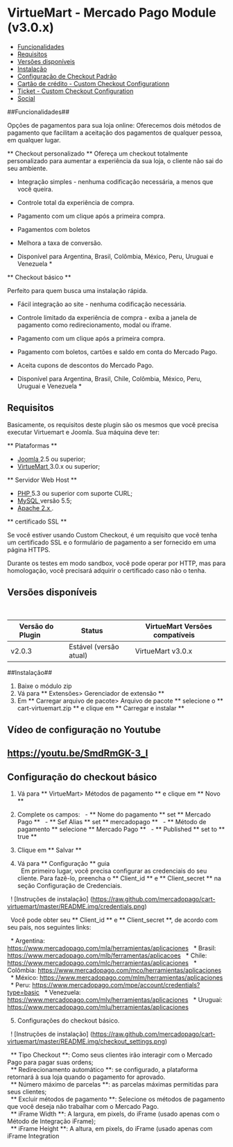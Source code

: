 # VirtueMart - Mercado Pago Module (v3.0.x)

* [Funcionalidades](#features)
* [Requisitos](#requirements)
* [Versões disponíveis](#available_versions)
* [Instalação](#installation)
* [Configuração de Checkout Padrão](#configuration_std)
* [Cartão de crédito - Custom Checkout Configurationn](#configuration_custom)
* [Ticket - Custom Checkout Configuration](#configuration_custom_ticket)
* [Social](#social)

<a name="features"> </a>
##Funcionalidades##

Opções de pagamentos para sua loja online:
Oferecemos dois métodos de pagamento que facilitam a aceitação dos pagamentos de qualquer pessoa, em qualquer lugar.

** Checkout personalizado **
Ofereça um checkout totalmente personalizado para aumentar a experiência da sua loja, o cliente não sai do seu ambiente.

* Integração simples - nenhuma codificação necessária, a menos que você queira.
* Controle total da experiência de compra.
* Pagamento com um clique após a primeira compra.
* Pagamentos com boletos
* Melhora a taxa de conversão.

* Disponível para Argentina, Brasil, Colômbia, México, Peru, Uruguai e Venezuela *

** Checkout básico **

Perfeito para quem busca uma instalação rápida.

* Fácil integração ao site - nenhuma codificação necessária.
* Controle limitado da experiência de compra - exiba a janela de pagamento como redirecionamento, modal ou iframe.
* Pagamento com um clique após a primeira compra.
* Pagamento com boletos, cartões e saldo em conta do Mercado Pago.
* Aceita cupons de descontos do Mercado Pago.

* Disponível para Argentina, Brasil, Chile, Colômbia, México, Peru, Uruguai e Venezuela *

<a name="requirements"> </a>
## Requisitos ##

Basicamente, os requisitos deste plugin são os mesmos que você precisa executar Virtuemart e Joomla. Sua máquina deve ter:

** Plataformas **
* <a href="https://www.joomla.org/download.html"> Joomla </a> 2.5 ou superior;
* <a href="https://virtuemart.net/downloads/"> VirtueMart </a> 3.0.x ou superior;

** Servidor Web Host **

* <a href="http://php.net/"> PHP </a> 5.3 ou superior com suporte CURL;
* <a href="http://www.mysql.com/"> MySQL </a> versão 5.5;
* <a href="https://httpd.apache.org/"> Apache 2.x </a>.

** certificado SSL **

Se você estiver usando Custom Checkout, é um requisito que você tenha um certificado SSL e o formulário de pagamento a ser fornecido em uma página HTTPS.

Durante os testes em modo sandbox, você pode operar por HTTP, mas para homologação, você precisará adquirir o certificado caso não o tenha.

<a name="available_versions"> </a>
## Versões disponíveis ##
<table>
  <thead>
    <tr>
      <th> Versão do Plugin </ th>
      <th> Status </ th>
      <th> VirtueMart Versões compatíveis </ th>
    </tr>
  <thead>
  <tbody>
    <tr>
      <td> v2.0.3 </ td>
      <td> Estável (versão atual) </ td>
      <td> VirtueMart v3.0.x </ td>
    </tr>
  </tbody>
</table>

<a name="installation"> </a>
##Instalação##

1. Baixe o módulo zip
2. Vá para ** Extensões> Gerenciador de extensão **
3. Em ** Carregar arquivo de pacote> Arquivo de pacote ** selecione o ** cart-virtuemart.zip ** e clique em ** Carregar e instalar **

## Vídeo de configuração no Youtube ##
## https://youtu.be/SmdRmGK-3_I

<a name="configuration_std"> </a>
## Configuração do checkout básico ##

1. Vá para ** VirtueMart> Métodos de pagamento ** e clique em ** Novo **

2. Complete os campos:
  - ** Nome do pagamento ** set ** Mercado Pago **
  - ** Sef Alias ​​** set ** mercadopago **
  - ** Método de pagamento ** selecione ** Mercado Pago **
  - ** Published ** set to ** true **
3. Clique em ** Salvar **

4. Vá para ** Configuração ** guia <br/>
  Em primeiro lugar, você precisa configurar as credenciais do seu cliente. Para fazê-lo, preencha o ** Client_id ** e ** Client_secret ** na seção Configuração de Credenciais.

  ! [Instruções de instalação] (https://raw.github.com/mercadopago/cart-virtuemart/master/README.img/credentials.png) <br />

  Você pode obter seu ** Client_id ** e ** Client_secret **, de acordo com seu país, nos seguintes links:

  * Argentina: https://www.mercadopago.com/mla/herramientas/aplicaciones
  * Brasil: https://www.mercadopago.com/mlb/ferramentas/aplicacoes
  * Chile: https://www.mercadopago.com/mlc/herramientas/aplicaciones
  * Colômbia: https://www.mercadopago.com/mco/herramientas/aplicaciones
  * México: https://www.mercadopago.com/mlm/herramientas/aplicaciones
  * Peru: https://www.mercadopago.com/mpe/account/credentials?type=basic
  * Venezuela: https://www.mercadopago.com/mlv/herramientas/aplicaciones
  * Uruguai: https://www.mercadopago.com/mlu/herramientas/aplicaciones

5. Configurações do checkout básico. <br/>

  ! [Instruções de instalação] (https://raw.github.com/mercadopago/cart-virtuemart/master/README.img/checkout_settings.png) <br />

  ** Tipo Checkout **: Como seus clientes irão interagir com o Mercado Pago para pagar suas ordens; <br />
  ** Redirecionamento automático **: se configurado, a plataforma retornará à sua loja quando o pagamento for aprovado. <br />
  ** Número máximo de parcelas **: as parcelas máximas permitidas para seus clientes; <br />
  ** Excluir métodos de pagamento **: Selecione os métodos de pagamento que você deseja não trabalhar com o Mercado Pago. <br />
  ** iFrame Width **: A largura, em pixels, do iFrame (usado apenas com o Método de Integração iFrame); <br />
  ** iFrame Height **: A altura, em pixels, do iFrame (usado apenas com iFrame Integration
